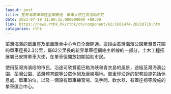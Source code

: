 ```yaml
---
layout: post
title: 荃灣海濱單車徑全面開通　單車大使在場協助市民
date: 2021-07-19 11:00:15.000000000 +08:00
link: https://news.rthk.hk/rthk/ch/component/k2/1601474-20210719.htm
categories: rthk
---
```


荃灣海濱的單車徑及單車匯合中心今日全面開通。這段由荃灣海濱公園至灣景花園的單車徑長2.3公里，屬82公里長的新界單車徑網絡主幹線的一部分，土木工程拓展署已安排單車大使，在單車徑開放初期協助市民。

使用荃灣海濱段的市民，沿途可欣賞藍巴勒海峽和青衣島的風景，途經荃灣海濱公園、荃灣公園、荃灣體育館等公眾休憩及康樂場地。單車徑沿途的配套設施包括休息處、單車泊位，以及一個設有單車練習場、洗手間、飲水器、有蓋座椅等設施的單車匯合中心。
